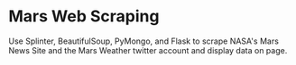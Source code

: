 # Mars Web Scraping
Use Splinter, BeautifulSoup, PyMongo, and Flask to scrape NASA's Mars News Site and the Mars Weather twitter account and display data on page.